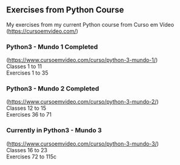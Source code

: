 ## Exercises from Python Course
  My exercises from my current Python course from Curso em Vídeo (https://cursoemvideo.com/)

### Python3 - Mundo 1 Completed 
  (https://www.cursoemvideo.com/curso/python-3-mundo-1/)<br>
  Classes 1 to 11<br>
  Exercises 1 to 35

### Python3 - Mundo 2 Completed
  (https://www.cursoemvideo.com/curso/python-3-mundo-2/)<br>
  Classes 12 to 15<br>
  Exercises 36 to 71
  
### Currently in Python3 - Mundo 3
  (https://www.cursoemvideo.com/curso/python-3-mundo-3/)<br>
  Classes 16 to 23<br>
  Exercises 72 to 115c
  
